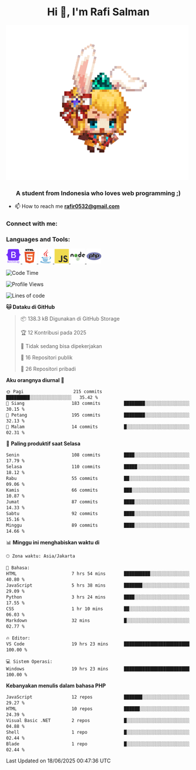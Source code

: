 <h1 align="center">Hi 👋, I'm Rafi Salman</h1>
<img src="img/lp.gif" /> 
<h3 align="center">A student from Indonesia who loves web programming ;)</h3>

- 📫 How to reach me **rafir0532@gmail.com**

<h3 align="left">Connect with me:</h3>
<p align="left">
</p>

<h3 align="left">Languages and Tools:</h3>
<p align="left"> <a href="https://getbootstrap.com" target="_blank" rel="noreferrer"> <img src="https://raw.githubusercontent.com/devicons/devicon/master/icons/bootstrap/bootstrap-plain-wordmark.svg" alt="bootstrap" width="40" height="40"/> </a> <a href="https://www.w3.org/html/" target="_blank" rel="noreferrer"> <img src="https://raw.githubusercontent.com/devicons/devicon/master/icons/html5/html5-original-wordmark.svg" alt="html5" width="40" height="40"/> </a> <a href="https://www.java.com" target="_blank" rel="noreferrer"> <img src="https://raw.githubusercontent.com/devicons/devicon/master/icons/java/java-original.svg" alt="java" width="40" height="40"/> </a> <a href="https://developer.mozilla.org/en-US/docs/Web/JavaScript" target="_blank" rel="noreferrer"> <img src="https://raw.githubusercontent.com/devicons/devicon/master/icons/javascript/javascript-original.svg" alt="javascript" width="40" height="40"/> </a> <a href="https://nodejs.org" target="_blank" rel="noreferrer"> <img src="https://raw.githubusercontent.com/devicons/devicon/master/icons/nodejs/nodejs-original-wordmark.svg" alt="nodejs" width="40" height="40"/> </a> <a href="https://www.php.net" target="_blank" rel="noreferrer"> <img src="https://raw.githubusercontent.com/devicons/devicon/master/icons/php/php-original.svg" alt="php" width="40" height="40"/> </a> </p>

<!--START_SECTION:waka-->
![Code Time](http://img.shields.io/badge/Code%20Time-442%20hrs%2018%20mins-blue)

![Profile Views](http://img.shields.io/badge/Profil%20dilihat-0-blue)

![Lines of code](https://img.shields.io/badge/Sejak%20Hello%20World%20aku%20telah%20menulis-1.8%20million%20baris%20kode-blue)

**🐱 Dataku di GitHub** 

> 📦 138.3 kB Digunakan di GitHub Storage 
 > 
> 🏆 12 Kontribusi pada 2025
 > 
> 🚫 Tidak sedang bisa dipekerjakan
 > 
> 📜 16 Repositori publik 
 > 
> 🔑 26 Repositori pribadi 
 > 
**Aku orangnya diurnal 🐤** 

```text
🌞 Pagi                   215 commits         █████████░░░░░░░░░░░░░░░░   35.42 % 
🌆 Siang                  183 commits         ████████░░░░░░░░░░░░░░░░░   30.15 % 
🌃 Petang                 195 commits         ████████░░░░░░░░░░░░░░░░░   32.13 % 
🌙 Malam                  14 commits          █░░░░░░░░░░░░░░░░░░░░░░░░   02.31 % 
```
📅 **Paling produktif saat Selasa** 

```text
Senin                    108 commits         ████░░░░░░░░░░░░░░░░░░░░░   17.79 % 
Selasa                   110 commits         █████░░░░░░░░░░░░░░░░░░░░   18.12 % 
Rabu                     55 commits          ██░░░░░░░░░░░░░░░░░░░░░░░   09.06 % 
Kamis                    66 commits          ███░░░░░░░░░░░░░░░░░░░░░░   10.87 % 
Jumat                    87 commits          ████░░░░░░░░░░░░░░░░░░░░░   14.33 % 
Sabtu                    92 commits          ████░░░░░░░░░░░░░░░░░░░░░   15.16 % 
Minggu                   89 commits          ████░░░░░░░░░░░░░░░░░░░░░   14.66 % 
```


📊 **Minggu ini menghabiskan waktu di** 

```text
🕑︎ Zona waktu: Asia/Jakarta

💬 Bahasa: 
HTML                     7 hrs 54 mins       ██████████░░░░░░░░░░░░░░░   40.80 % 
JavaScript               5 hrs 38 mins       ███████░░░░░░░░░░░░░░░░░░   29.09 % 
Python                   3 hrs 24 mins       ████░░░░░░░░░░░░░░░░░░░░░   17.55 % 
CSS                      1 hr 10 mins        ██░░░░░░░░░░░░░░░░░░░░░░░   06.03 % 
Markdown                 32 mins             █░░░░░░░░░░░░░░░░░░░░░░░░   02.77 % 

🔥 Editor: 
VS Code                  19 hrs 23 mins      █████████████████████████   100.00 % 

💻 Sistem Operasi: 
Windows                  19 hrs 23 mins      █████████████████████████   100.00 % 
```

**Kebanyakan menulis dalam bahasa PHP** 

```text
JavaScript               12 repos            ███████░░░░░░░░░░░░░░░░░░   29.27 % 
HTML                     10 repos            ██████░░░░░░░░░░░░░░░░░░░   24.39 % 
Visual Basic .NET        2 repos             █░░░░░░░░░░░░░░░░░░░░░░░░   04.88 % 
Shell                    1 repo              █░░░░░░░░░░░░░░░░░░░░░░░░   02.44 % 
Blade                    1 repo              █░░░░░░░░░░░░░░░░░░░░░░░░   02.44 % 
```




 Last Updated on 18/06/2025 00:47:36 UTC
<!--END_SECTION:waka-->
